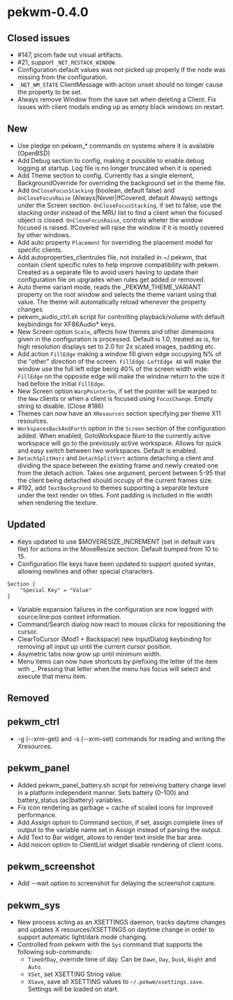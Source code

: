 pekwm-0.4.0
===========

Closed issues
-------------

* #147, picom fade out visual artifacts.
* #21, support `_NET_RESTACK_WINDOW`.
* Configuration default values was not picked up properly if the node was
  missing from the configuration.
* `_NET_WM_STATE` ClientMessage with action unset should no longer cause the
  property to be set.
* Always remove Window from the save set when deleting a Client. Fix issues
  with client modals ending up as empty black windows on restart.

New
---

* Use pledge on pekwm_* commands on systems where it is available (OpenBSD)
* Add Debug section to config, making it possible to enable debug logging
  at startup. Log file is no longer truncated when it is opened.
* Add Theme section to config. Currently has a single element,
  BackgroundOverride for overriding the background set in the theme file.
* Add `OnCloseFocusStacking` (boolean, default false) and
  `OnCloseFocusRaise` (Always|Never|IfCovered, default Always) settings under
  the Screen section.
  `OnCloseFocusStacking`, if set to false, use the stacking order instead of
  the MRU list to find a client when the focused object is closed.
  `OnCloseFocusRaise`, controls wheter the window focused is raised. IfCovered
  will raise the window if it is mostly covered by other windows.
* Add auto property `Placement` for overriding the placement model for specific
  clients.
* Add autoproperties_clientrules file, not installed in ~/.pekwm, that contain
  client specific rules to help improve compatibility with pekwm. Created as a
  separate file to avoid users having to update their configuration file on
  upgrades when rules get added or removed.
* Auto theme variant mode, reads the _PEKWM_THEME_VARIANT property on the root
  window and selects the theme variant using that value. The theme will
  automatically reload whenever the property changes.
* pekwm_audio_ctrl.sh script for controlling playback/volume with default
  keybindings for XF86Audio* keys.
* New Screen option `Scale`, affects how themes and other dimensions given in
  the configuration is processed. Default is 1.0, treated as is, for high
  resolution displays set to 2.0 for 2x scaled images, padding etc.
* Add action `FillEdge` making a window fill given edge occupying N% of the
  "other" direction of the screen. `FillEdge LeftEdge 40` will make the window
  use the full left edge being 40% of the screen width wide.
  `FillEdge` on the opposite edge will make the window return to the size it
  had before the initial `FillEdge`.
* New Screen option `WarpPointerOn`, if set the pointer will be warped to the
  `New` clients or when a client is focused using `FocusChange`. Empty string
  to disable. (Close #186)
* Themes can now have an `XResources` section specifying per theme X11
  resources.
* `WorkspacesBackAndForth` option in the `Screen` section of the configuration
  added. When enabled, GotoWorkspace Num to the currently active workspace
  will go to the previously active workspace. Allows for quick and easy switch
  between two workspaces. Default is enabled.
* `DetachSplitHorz` and `DetachSplitVert` actions detaching a client and
  dividing the space between the existing frame and newly created one from
  the detach action. Takes one argument, percent between 5-95 that the client
  being detached should occupy of the current frames size.
* #192, add `TextBackground` to themes supporting a separate texture under
  the text render on titles. Font padding is included in the width when
  rendering the texture.

Updated
-------

* Keys updated to use $MOVERESIZE_INCREMENT (set in default vars file) for
  actions in the MoveResize section. Default bumped from 10 to 15.
* Configuration file keys have been updated to support quoted syntax, allowing
  newlines and other special characters.

```
Section {
    "Special Key" = "Value"
}
```

* Variable expansion failures in the configuration are now logged with
  source:line:pos context information.
* Command/Search dialog now react to mouse clicks for repositioning the cursor.
* ClearToCursor (Mod1 + Backspace) new InputDialog keybinding for removing all
  input up until the current cursor position.
* Asymetric tabs now grow up until minimum width.
* Menu items can now have shortcuts by prefixing the letter of the item with _.
  Pressing that letter when the menu has focus will select and execute that
  menu item.

Removed
-------

## pekwm_ctrl

* -g (--xrm-get) and -s (--xrm-set) commands for reading and writing
  the Xresources.

## pekwm_panel

* Added pekwm_panel_battery.sh script for retreiving battery charge level in a
  platform independent manner. Sets battery (0-100) and battery_status
  (ac|battery) variables.
* Fix icon rendering as garbage + cache of scaled icons for improved
  performance.
* Add Assign option to Command section, if set, assign complete lines of output
  to the variable name set in Assign instead of parsing the output.
* Add Text to Bar widget, allows to render text inside the bar area.
* Add noicon option to ClientList widget disable rendering of client icons.

## pekwm_screenshot

* Add --wait option to screenshot for delaying the screenshot capture.

## pekwm_sys

* New process acting as an XSETTINGS daemon, tracks daytime changes and updates
  X resources/XSETTINGS on daytime change in order to support automatic
  light/dark mode changing.
* Controlled from pekwm with the `Sys` command that supports the following
  sub-commands:
  * `TimeOfDay`, override time of day. Can be `Dawn`, `Day`, `Dusk`, `Night`
    and `Auto`.
  * `XSet`, set XSETTING String value.
  * `XSave`, save all XSETTING values to `~/.pekwm/xsettings.save`. Settings
    will be loaded on start.
